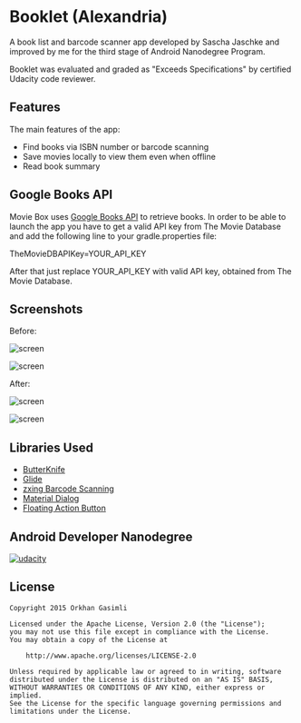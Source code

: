 # Booklet (Alexandria)
A book list and barcode scanner app developed by Sascha Jaschke and improved by me for the third stage of Android Nanodegree Program.

Booklet was evaluated and graded as "Exceeds Specifications" by certified Udacity code reviewer.

## Features

The main features of the app:
* Find books via ISBN number or barcode scanning
* Save movies locally to view them even when offline
* Read book summary

## Google Books API

Movie Box uses [Google Books API](https://developers.google.com/books/) to retrieve books.
In order to be able to launch the app you have to get a valid API key from The Movie Database and add the following line to your gradle.properties file:

TheMovieDBAPIKey=YOUR_API_KEY

After that just replace YOUR_API_KEY with valid API key, obtained from The Movie Database.

## Screenshots

Before:

![screen](../master/alexandria/screenshots/main_old.png)

![screen](../master/alexandria/screenshots/detail_old.png)

After:

![screen](../master/alexandria/screenshots/main_new.png)

![screen](../master/alexandria/screenshots/detail_new.png)

## Libraries Used

* [ButterKnife](https://github.com/JakeWharton/butterknife)
* [Glide](https://github.com/bumptech/glide)
* [zxing Barcode Scanning](https://github.com/zxing/zxing)
* [Material Dialog](https://github.com/afollestad/material-dialogs)
* [Floating Action Button](https://github.com/Clans/FloatingActionButton)

## Android Developer Nanodegree
[![udacity][1]][2]

[1]: https://github.com/ogasimli/Udacity-SuperDuo/tree/master/alexandria/screenshots/nanodegree.png
[2]: https://www.udacity.com/course/android-developer-nanodegree--nd801

## License

    Copyright 2015 Orkhan Gasimli

    Licensed under the Apache License, Version 2.0 (the "License");
    you may not use this file except in compliance with the License.
    You may obtain a copy of the License at

        http://www.apache.org/licenses/LICENSE-2.0

    Unless required by applicable law or agreed to in writing, software
    distributed under the License is distributed on an "AS IS" BASIS,
    WITHOUT WARRANTIES OR CONDITIONS OF ANY KIND, either express or implied.
    See the License for the specific language governing permissions and
    limitations under the License.